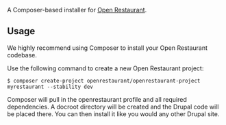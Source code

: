 A Composer-based installer for [Open Restaurant](http://open.restaurant).

## Usage

We highly recommend using Composer to install your Open Restaurant codebase.

Use the following command to create a new Open Restaurant project:

`$ composer create-project openrestaurant/openrestaurant-project myrestaurant --stability dev`

Composer will pull in the openrestaurant profile and all required dependencies. A docroot directory will be created and the Drupal code will be placed there. You can then install it like you would any other Drupal site.



